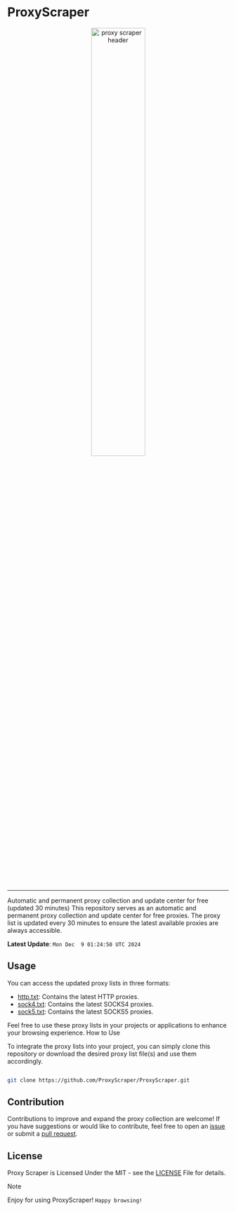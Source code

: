 
# ProxyScraper


<div style="text-align: center; pedding: 6px; margin: 6px;">
    <a href="#" title="Proxy Scraper Download Free Proxy List">
        <img src="https://raw.githubusercontent.com/ProxyScraper/ProxyScraper/main/.github/workflows/Proxy-Scraper.png" alt="proxy scraper header" style="width: 50%;">
    </a>
</div>

---

Automatic and permanent proxy collection and update center for free (updated 30 minutes)
This repository serves as an automatic and permanent proxy collection and update center for free proxies. The proxy list is updated every 30 minutes to ensure the latest available proxies are always accessible.



**Latest Update**: `Mon Dec  9 01:24:50 UTC 2024`






















































































































































































































































































































































































































































































































































































































































































































































































































































































































































































































































































































































































































































































































































































































































































































































































































































































































































































































































































































































































































































































































































































































































































































































































































































































































































































































































































































































































































































































































































































































































































































































































































































































































































































































































































































































































































































































































































































































































































































































































































































































































































































































































































































































































































































































































































































































































































































































































































































































































































































































































































































































































































































































































































































































































































































































































































































































































































































































































































































































































































































































































































































































































































































































































































































































































































































































































































































































































































































































































































































































































































































































































































































































































































































































































































































































































































































































































































































































































































































































































































































































































































































































































































































































































































































































































































































## Usage


You can access the updated proxy lists in three formats:

- [http.txt](): Contains the latest HTTP proxies.
- [sock4.txt](): Contains the latest SOCKS4 proxies.
- [sock5.txt](): Contains the latest SOCKS5 proxies.


Feel free to use these proxy lists in your projects or applications to enhance your browsing experience.
How to Use

To integrate the proxy lists into your project, you can simply clone this repository or download the desired proxy list file(s) and use them accordingly.

```bash

git clone https://github.com/ProxyScraper/ProxyScraper.git
```


## Contribution


Contributions to improve and expand the proxy collection are welcome! If you have suggestions or would like to contribute, feel free to open an [issue](https://github.com/ProxyScraper/ProxyScraper/issues 'issues') or submit a [pull request](https://github.com/ProxyScraper/ProxyScraper/pulls 'pull request').


## License

Proxy Scraper is Licensed Under the MIT - see the [LICENSE](https://github.com/ProxyScraper/ProxyScraper/blob/main/LICENSE 'License') File for details.



>[!NOTE]
>Enjoy for using ProxyScraper! `Happy browsing!`

